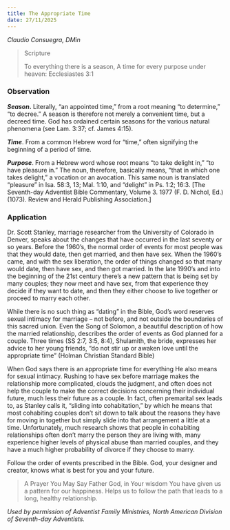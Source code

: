 ```yaml
---
title: The Appropriate Time
date: 27/11/2025
---
```


_Claudio Consuegra, DMin_

> <p>Scripture</p>
> To everything there is a season, A time for every purpose under heaven: Ecclesiastes 3:1

### Observation

**_Season_.** Literally, “an appointed time,” from a root meaning “to determine,” “to decree.” A season is therefore not merely a convenient time, but a decreed time. God has ordained certain seasons for the various natural phenomena (see Lam. 3:37; cf. James 4:15).

_**Time**_. From a common Hebrew word for “time,” often signifying the beginning of a period of time.

_**Purpose**_. From a Hebrew word whose root means “to take delight in,” “to have pleasure in.” The noun, therefore, basically means, “that in which one takes delight,” a vocation or an avocation. This same noun is translated “pleasure” in Isa. 58:3, 13; Mal. 1:10, and “delight” in Ps. 1:2; 16:3. [The Seventh-day Adventist Bible Commentary, Volume 3. 1977 (F. D. Nichol, Ed.) (1073). Review and Herald Publishing Association.]

### Application

Dr. Scott Stanley, marriage researcher from the University of Colorado in Denver, speaks about the changes that have occurred in the last seventy or so years. Before the 1960’s, the normal order of events for most people was that they would date, then get married, and then have sex. When the 1960’s came, and with the sex liberation, the order of things changed so that many would date, then have sex, and then got married. In the late 1990’s and into the beginning of the 21st century there’s a new pattern that is being set by many couples; they now meet and have sex, from that experience they decide if they want to date, and then they either choose to live together or proceed to marry each other.

While there is no such thing as “dating” in the Bible, God’s word reserves sexual intimacy for marriage – not before, and not outside the boundaries of this sacred union. Even the Song of Solomon, a beautiful description of how the married relationship, describes the order of events as God planned for a couple. Three times (SS 2:7, 3:5, 8:4), Shulamith, the bride, expresses her advice to her young friends, “do not stir up or awaken love until the appropriate time” (Holman Christian Standard Bible)

When God says there is an appropriate time for everything He also means for sexual intimacy. Rushing to have sex before marriage makes the relationship more complicated, clouds the judgment, and often does not help the couple to make the correct decisions concerning their individual future, much less their future as a couple. In fact, often premarital sex leads to, as Stanley calls it, “sliding into cohabitation,” by which he means that most cohabiting couples don’t sit down to talk about the reasons they have for moving in together but simply slide into that arrangement a little at a time. Unfortunately, much research shows that people in cohabiting relationships often don’t marry the person they are living with, many experience higher levels of physical abuse than married couples, and they have a much higher probability of divorce if they choose to marry.

Follow the order of events prescribed in the Bible. God, your designer and creator, knows what is best for you and your future.

> <callout>A Prayer You May Say</callout>
> Father God, in Your wisdom You have given us a pattern for our happiness. Helps us to follow the path that leads to a long, healthy relationship.

_Used by permission of Adventist Family Ministries, North American Division of Seventh-day Adventists._